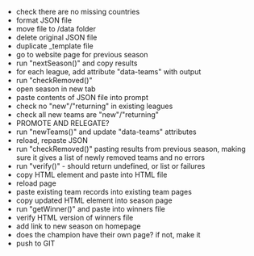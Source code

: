 - check there are no missing countries
- format JSON file
- move file to /data folder
- delete original JSON file
- duplicate _template file
- go to website page for previous season
- run "nextSeason()" and copy results
- for each league, add attribute "data-teams" with output
- run "checkRemoved()"
- open season in new tab
- paste contents of JSON file into prompt
- check no "new"/"returning" in existing leagues
- check all new teams are "new"/"returning"
- PROMOTE AND RELEGATE?
- run "newTeams()" and update "data-teams" attributes
- reload, repaste JSON
- run "checkRemoved()" pasting results from previous season, making sure it gives a list of newly removed teams and no errors
- run "verify()" - should return undefined, or list or failures
- copy HTML element and paste into HTML file
- reload page
- paste existing team records into existing team pages
- copy updated HTML element into season page
- run "getWinner()" and paste into winners file
- verify HTML version of winners file
- add link to new season on homepage
- does the champion have their own page? if not, make it
- push to GIT